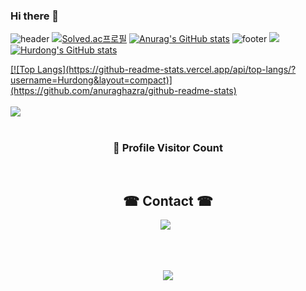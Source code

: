 ### Hi there 👋
![header](https://capsule-render.vercel.app/api?color=gradient&customColorList=0,2,2,5,30)
[![Solved.ac프로필](http://mazassumnida.wtf/api/v2/generate_badge?boj=gjehdals456)](https://solved.ac/gjehdals456)
[![Anurag's GitHub stats](https://github-readme-stats.vercel.app/api?username=Hurdong)](https://github.com/anuraghazra/github-readme-stats)
![footer](https://capsule-render.vercel.app/api?section=footer)
<img src="https://user-images.githubusercontent.com/73097560/115834477-dbab4500-a447-11eb-908a-139a6edaec5c.gif"> 
<br>
<a href="#">
![Hurdong's GitHub stats](https://github-readme-stats.vercel.app/api?username=Hurdong&show_icons=true&theme=radical)

</a>
<a href="#">
 [![Top Langs](https://github-readme-stats.vercel.app/api/top-langs/?username=Hurdong&layout=compact)](https://github.com/anuraghazra/github-readme-stats)

</a>
<br/>
<br>
<img src="https://user-images.githubusercontent.com/73097560/115834477-dbab4500-a447-11eb-908a-139a6edaec5c.gif"> 
<br>
<br>
<div align=center>
  <h3><b>📍 Profile Visitor Count</b></h3>
</div><br>
<h2 align="center"><b> ☎ Contact ☎ </b></h2>
<p align="center">
  <a href="mailto:gjehdals456@gmail.com"><img src="https://img.shields.io/badge/Gmail-d14836?style=flat-square&logo=Gmail&logoColor=white&link=viliketh1s98@naver.com"/></a>&nbsp&nbsp
   </p>
<br/>
<br>
 
<!-- retro visitor counter -->  
<p align="center" >   
  <img src="https://profile-counter.glitch.me/clm-bonny/count.svg" />  
</p>
<!--
**HurDong/Hurdong** is a ✨ _special_ ✨ repository because its `README.md` (this file) appears on your GitHub profile.

Here are some ideas to get you started:

- 🔭 I’m currently working on ...
- 🌱 I’m currently learning ...
- 👯 I’m looking to collaborate on ...
- 🤔 I’m looking for help with ...
- 💬 Ask me about ...
- 📫 How to reach me: ...
- 😄 Pronouns: ...
- ⚡ Fun fact: ...

-->
